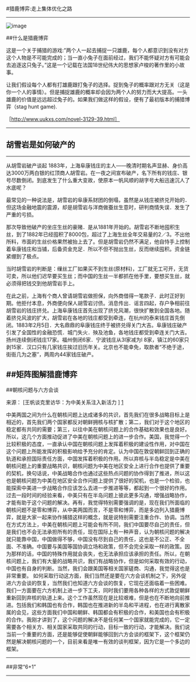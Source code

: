 #猎鹿博弈:走上集体优化之路

---
![image](http://qtestbucket.qiniudn.com/F81007CD99D519F7A0DE934F3D4AB775_B500_900_500_311.PNG.jpeg)

##什么是猎鹿博弈

这是一个关于捕猎的游戏:”两个人一起去捕捉一只雄鹿，每个人都意识到没有对方这个人物是不可能完成的；当一直小兔子在面前经过，我们不能怀疑对方有可能会去追逐这只兔子。”这是一个记载在法国18世纪伟大的思想家卢梭的著作里的小故事。

让我们假设每个人都有打雄鹿跟打兔子的选择。捉到兔子的概率跟对方无关（这是你一个人的事情）。但是捕捉雄鹿的概率却会因为两个人的努力而大大提高。一头雄鹿的价值是远远超过兔子的。如果我们做这样的假设，便有了最初版本的捕猎博弈（stag hunt game).

［http://www.uukxs.com/novel-3129-39.html］

---
## 胡雪岩是如何破产的
---
从胡雪岩破产谈起
1883年，上海阜康钱庄的主人——晚清时期名声显赫、身价高达3000万两白银的红顶商人胡雪岩。在一夜之间宣布破产，名下所有的钱庄、银号尽数倒闭。到底发生了什么重大变故，使原本一帆风顺的胡字号大船迅速沉人了水底呢？

最常见的一种说法是，胡雪岩的阜康系财团的倒塌，虽然是从钱庄被挤兑开始的．但这场金融地震的震源，却是胡雪岩与洋商做蚕丝生意时，研判商情失误．发生了严重的亏损。

那次导致他破产的坐庄生丝的豪赌．是从1881年开始的。胡雪岩不断地囤积生丝，到了1882年已经囤积了8000包，超过了上海生丝全年交易量的2／3。不出他所料，市面的生丝价格果然被抬上去了。但是胡雪岩仍然不满足，他自恃手上控制着阜康钱庄和当铺，后备资金充足．所以不但不抛出生丝，反而继续囤积。资金链紧绷到了极点。

当时胡雪岩的判断是：缫丝工厂如果买不到生丝(原材料)，工厂就无工可开，无货可卖，所以他们迟早要买生丝；而中国的生丝一半都抓在他手里，要想买生丝，就必须得把钱交到他胡雪岩手上。

在此之前，上海有个商人曾请胡雪岩做担保，向外商借得一笔款子．此时正好到期。他拒付本息，外商便向保人胡雪岩讨债。消息传出．谣言四起，存户争相前往胡雪岩的钱庄挤兑。上海阜康钱庄首先出现了挤兑风潮，很快扩散到全国各地。随着挤兑风波的扩大，胡雪岩在各地的钱庄都受到牵连，在杭州的泰来钱庄首先倒闭。1883年2月5日．大名鼎鼎的阜康钱庄终于被挤兑得关门大吉。阜康钱庄破产引发了全国性的金融恐慌．城门失火．殃及池鱼，各地钱庄都受到牵连关门大吉。扬州连续倒闭钱庄17家。福州倒闭6家．宁波钱庄从3l家减为l 8家，镇江的60家只剥15家．汉口只有几家钱庄挨过旧历年关。北京也不能幸免，取款者“不绝于途，街衙几为之塞”，两周内44家钱庄破产。

##矩阵图解猎鹿博弈
---
##朝核问题与六方会谈

来源： [王帆谈克里访华：为中美关系注入新活力 ] [1] 

中美两国之间为什么在朝核问题上达成诸多的共识，首先我们在很多战略目标上是相近的，首先我们两个国家都反对朝鲜拥核与核扩散；第二，我们对于这个地区的稳定都有共同的需要；第三，以往中美在朝核问题上的合作基础和效果也是良好。所以，这几个方面推动促进了中美在朝核问题上的进一步合作。美国，我觉得一个比较积极的态度，一直承认中国在朝核问题上发挥着积极的建设性作用，对中国在这个问题上所能发挥的积极影响给予充分的肯定。认为中国在敦促朝鲜回到正确的轨道和承担国际责任方面，中国发挥着积极的作用。所以弃核与半岛稳定是中美在朝核问题上的重要战略共识，朝核问题为中美在地区安全上进行合作也提供了重要的契机，换句话说，中美战略合作也通过这些热点问题的协作得到了推进，所以这也是朝核问题为中美在地区安全合作问题上提供了很好的契机，也是一个检验，也能探索中美进一步战略合作应该怎么去进一步推进等等，都起到一个很好的作用。
过去一段时间的经验来看，中美只有在半岛问题上彼此更多沟通，增强战略协作，才能有助于这个问题的解决。再有，我觉得特别需要强调的是，现在我们所面临的朝核问题不是零和博弈，从中美两国而言，不是零和博弈，而是多边列入猎鹿博弈，就是大家一起来协作捕猎这样的概念，就是说特别需要注重合作、协调。当然在方式方法上，中美在朝核问题上可能会有所不同，我们中国要尽自己的责任，但是我们也不会无法承担所有的责任，现在国际上有一种声音，认为朝核问题的解决就只能靠中国，中国做得不够，中国没有尽到自己的责任，这也是不公正、不全面、不准确。中国要与美国等国协调立场和政策，但不会完全采取一样的政策。因为那样的话，中国的特殊作用就会丧失，也无法承担应该承担的责任。所以，在朝核问题上，我们有大量的战略共识，我们有战略协作，但是如何采取有效的行动，中国也有自身的判断。当然，我们会跟美国等相关国家磋商、沟通，我觉得这也是非常重要。
 如何采取行动这方面，我们当然还是要在六方会谈机制之下，另外促进六方会谈的恢复，当然我们也知道六方会谈的恢复，它现在还面临着一些困难。我们一方面要在六方机制上进一步下工夫，同时我们要用各种各样的方式敦促朝鲜重新回到弃核的轨道上来。这个工作虽然现在是比较艰难，但是也在不断地向前推进。包括我们和韩国也有合作，韩国也在推进新的半岛和平进程，也在进行离散家属的会见，这些方面我们中国和朝鲜、韩国都会有积极的合作，和美国也会有积极的合作。我刚才讲到了，这个问题的解决不是任何某一个国家就能完成的，它一定需要各个相关方、相关国家采取共同的行动，目标一致的行动，才能解决。我们说当前一个重要的方面，还是能够促使朝鲜能够回到六方会谈的框架下，这个框架仍然是解决朝核问题的一个，目前来看是唯一有效的谈判框架，因为它是一个多边的框架。

---
##非常“6+1”

---

[1]: http://live.people.com.cn/bbs/note.php?id=57140214152000_ctdzb_062  "王帆谈克里访华：为中美关系注入新活力 "